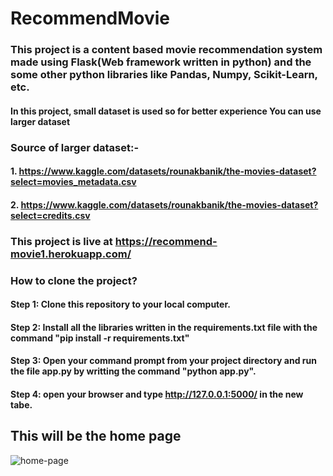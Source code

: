 # RecommendMovie
### This project is a content based movie recommendation system made using Flask(Web framework written in python) and the some other python libraries like Pandas, Numpy, Scikit-Learn, etc. 
#### In this project, small dataset is used so for better experience You can use larger dataset
### Source of larger dataset:- 
#### 1. https://www.kaggle.com/datasets/rounakbanik/the-movies-dataset?select=movies_metadata.csv
#### 2. https://www.kaggle.com/datasets/rounakbanik/the-movies-dataset?select=credits.csv

### This project is live at https://recommend-movie1.herokuapp.com/

### How to clone the project?
#### Step 1: Clone this repository to your local computer.
#### Step 2: Install all the libraries written in the requirements.txt file with the command "pip install -r requirements.txt"
#### Step 3: Open your command prompt from your project directory and run the file app.py by writting the command "python app.py".
#### Step 4: open your browser and type http://127.0.0.1:5000/ in the new tabe.

## This will be the home page 

![home-page](https://user-images.githubusercontent.com/91136267/170476244-8c0b47a0-2f0f-4deb-a8d3-646f099b3598.png)


